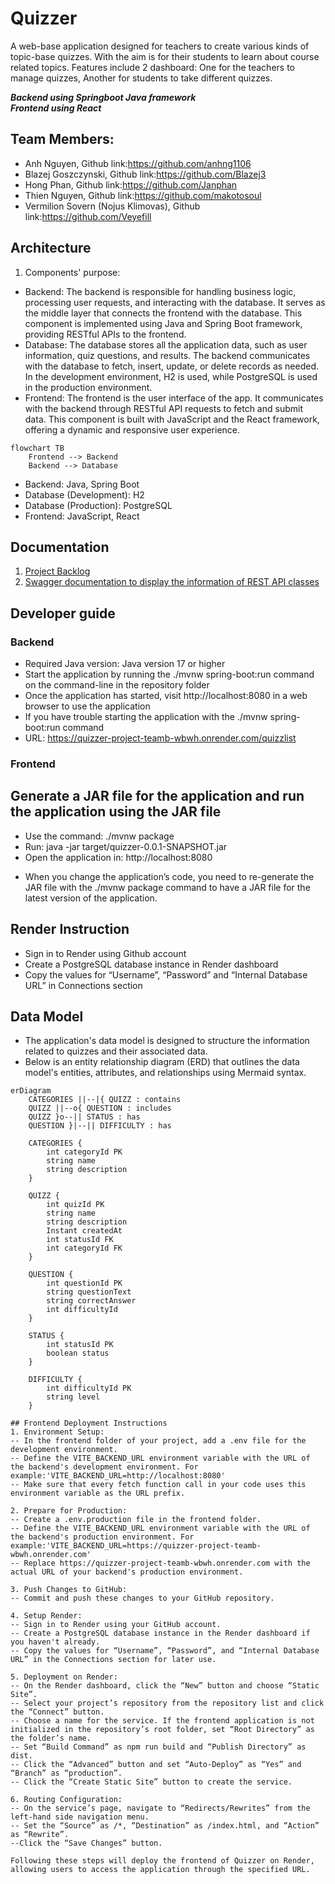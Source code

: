 # Quizzer

A web-base application designed for teachers to create various kinds of topic-base quizzes. With the aim is for their
students to learn about course related topics. Features include 2 dashboard: One for the teachers to manage quizzes,
Another for students to take different quizzes.

***Backend using Springboot Java framework***<br>
***Frontend using React***

## Team Members:

- Anh Nguyen, Github link:<https://github.com/anhng1106>
- Blazej Goszczynski, Github link:<https://github.com/Blazej3>
- Hong Phan, Github link:<https://github.com/Janphan>
- Thien Nguyen, Github link:<https://github.com/makotosoul>
- Vermilion Sovern (Nojus Klimovas), Github link:<https://github.com/Veyefill>

## Architecture

1. Components' purpose:

- Backend: The backend is responsible for handling business logic, processing user requests, and interacting with the
  database. It serves as the middle layer that connects the frontend with the database.
  This component is implemented using Java and Spring Boot framework, providing RESTful APIs to the frontend.
- Database: The database stores all the application data, such as user information, quiz questions, and results. The
  backend communicates with the database to fetch, insert, update, or delete records as needed.
  In the development environment, H2 is used, while PostgreSQL is used in the production environment.
- Frontend: The frontend is the user interface of the app. It communicates with the backend through RESTful API requests
  to fetch and submit data.
  This component is built with JavaScript and the React framework, offering a dynamic and responsive user experience.

```mermaid
flowchart TB
    Frontend --> Backend
    Backend --> Database
```

- Backend: Java, Spring Boot
- Database (Development): H2
- Database (Production): PostgreSQL
- Frontend: JavaScript, React

## Documentation

1. [Project Backlog](https://github.com/orgs/softProTeam1/projects/1)
2. [Swagger documentation to display the information of REST API classes](https://quizzer-project-teamb-wbwh.onrender.com/swagger-ui/index.html)

## Developer guide

### Backend

- Required Java version: Java version 17 or higher
- Start the application by running the ./mvnw spring-boot:run command on the command-line in the repository folder
- Once the application has started, visit http://localhost:8080 in a web browser to use the application
- If you have trouble starting the application with the ./mvnw spring-boot:run command
- URL: https://quizzer-project-teamb-wbwh.onrender.com/quizzlist

### Frontend

## Generate a JAR file for the application and run the application using the JAR file

- Use the command: ./mvnw package
- Run: java -jar target/quizzer-0.0.1-SNAPSHOT.jar
- Open the application in:  http://localhost:8080

* When you change the application’s code, you need to re-generate the JAR file with the ./mvnw package command to have a
  JAR file for the latest version of the application.

## Render Instruction

- Sign in to Render using Github account
- Create a PostgreSQL database instance in Render dashboard
- Copy the values for “Username”, “Password” and “Internal Database URL” in Connections section

## Data Model

- The application's data model is designed to structure the information related to quizzes and their associated data.
- Below is an entity relationship diagram (ERD) that outlines the data model's entities, attributes, and relationships
  using Mermaid syntax.

```mermaid
erDiagram
    CATEGORIES ||--|{ QUIZZ : contains
    QUIZZ ||--o{ QUESTION : includes
    QUIZZ }o--|| STATUS : has
    QUESTION }|--|| DIFFICULTY : has

    CATEGORIES {
        int categoryId PK
        string name
        string description
    }

    QUIZZ {
        int quizId PK
        string name
        string description
        Instant createdAt
        int statusId FK
        int categoryId FK
    }

    QUESTION {
        int questionId PK
        string questionText
        string correctAnswer
        int difficultyId
    }

    STATUS {
        int statusId PK
        boolean status
    }

    DIFFICULTY {
        int difficultyId PK
        string level
    }

## Frontend Deployment Instructions
1. Environment Setup:
-- In the frontend folder of your project, add a .env file for the development environment.
-- Define the VITE_BACKEND_URL environment variable with the URL of the backend's development environment. For example:'VITE_BACKEND_URL=http://localhost:8080'
-- Make sure that every fetch function call in your code uses this environment variable as the URL prefix.

2. Prepare for Production:
-- Create a .env.production file in the frontend folder.
-- Define the VITE_BACKEND_URL environment variable with the URL of the backend's production environment. For example:'VITE_BACKEND_URL=https://quizzer-project-teamb-wbwh.onrender.com'
-- Replace https://quizzer-project-teamb-wbwh.onrender.com with the actual URL of your backend's production environment.

3. Push Changes to GitHub:
-- Commit and push these changes to your GitHub repository.

4. Setup Render:
-- Sign in to Render using your GitHub account.
-- Create a PostgreSQL database instance in the Render dashboard if you haven't already.
-- Copy the values for “Username”, “Password”, and “Internal Database URL” in the Connections section for later use.

5. Deployment on Render:
-- On the Render dashboard, click the “New” button and choose “Static Site”.
-- Select your project’s repository from the repository list and click the “Connect” button.
-- Choose a name for the service. If the frontend application is not initialized in the repository’s root folder, set “Root Directory” as the folder’s name.
-- Set “Build Command” as npm run build and “Publish Directory” as dist.
-- Click the “Advanced” button and set “Auto-Deploy” as “Yes” and “Branch” as “production”.
-- Click the “Create Static Site” button to create the service.

6. Routing Configuration:
-- On the service’s page, navigate to “Redirects/Rewrites” from the left-hand side navigation menu.
-- Set the “Source” as /*, “Destination” as /index.html, and “Action” as “Rewrite”.
--Click the “Save Changes” button.

Following these steps will deploy the frontend of Quizzer on Render, allowing users to access the application through the specified URL.
